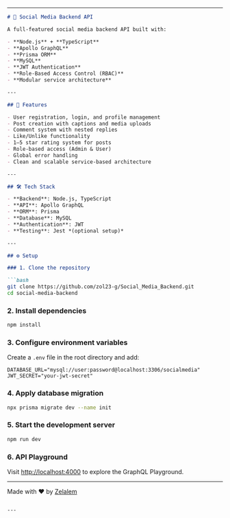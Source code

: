 
---

```markdown
# 📸 Social Media Backend API

A full-featured social media backend API built with:

- **Node.js** + **TypeScript**
- **Apollo GraphQL**
- **Prisma ORM**
- **MySQL**
- **JWT Authentication**
- **Role-Based Access Control (RBAC)**
- **Modular service architecture**

---

## 🚀 Features

- User registration, login, and profile management
- Post creation with captions and media uploads
- Comment system with nested replies
- Like/Unlike functionality
- 1–5 star rating system for posts
- Role-based access (Admin & User)
- Global error handling
- Clean and scalable service-based architecture

---

## 🛠 Tech Stack

- **Backend**: Node.js, TypeScript  
- **API**: Apollo GraphQL  
- **ORM**: Prisma  
- **Database**: MySQL  
- **Authentication**: JWT  
- **Testing**: Jest *(optional setup)*

---

## ⚙️ Setup

### 1. Clone the repository

```bash
git clone https://github.com/zol23-g/Social_Media_Backend.git
cd social-media-backend
```

### 2. Install dependencies

```bash
npm install
```

### 3. Configure environment variables

Create a `.env` file in the root directory and add:

```env
DATABASE_URL="mysql://user:password@localhost:3306/socialmedia"
JWT_SECRET="your-jwt-secret"
```

### 4. Apply database migration

```bash
npx prisma migrate dev --name init
```

### 5. Start the development server

```bash
npm run dev
```

### 6. API Playground

Visit [http://localhost:4000](http://localhost:4000) to explore the GraphQL Playground.

---

Made with ❤️ by [Zelalem](https://github.com/zol23-g)
```

---
